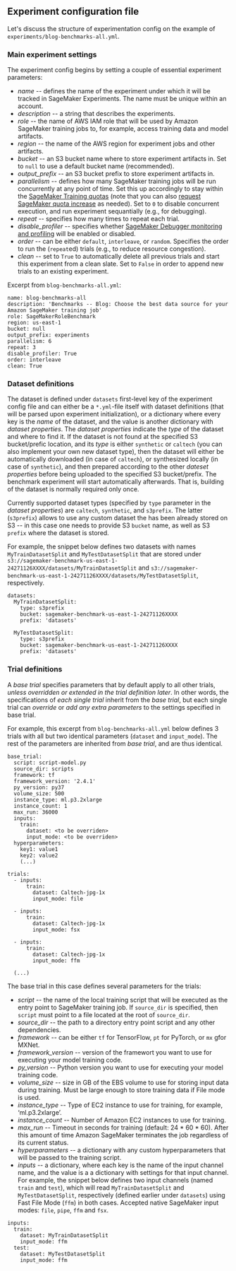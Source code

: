 ## Experiment configuration file
Let's discuss the structure of experimentation config on the example of `experiments/blog-benchmarks-all.yml`.


### Main experiment settings
The experiment config begins by setting a couple of essential experiment parameters:

- *name* -- defines the name of the experiment under which it will be tracked in SageMaker Experiments. The name must be unique within an account.
- *description* -- a string that describes the experiments.
- *role* -- the name of AWS IAM role that will be used by Amazon SageMaker training jobs to, for example, access training data and model artifacts.
- *region* -- the name of the AWS region for experiment jobs and other artifacts.
- *bucket* -- an S3 bucket name where to store experiment artifacts in. Set to `null` to use a default bucket name (recommended).
- *output_prefix* -- an S3 bucket prefix to store experiment artifacts in.
- *parallelism* -- defines how many SageMaker training jobs will be run concurrently at any point of time. Set this up accordingly to stay within the [SageMaker Training quotas](https://docs.aws.amazon.com/general/latest/gr/sagemaker.html) (note that you can also [request SageMaker quota increase](https://docs.aws.amazon.com/servicequotas/latest/userguide/request-quota-increase.html) as needed). Set to `0` to disable concurrent execution, and run experiment sequantially (e.g., for debugging).
- *repeat* -- specifies how many times to repeat each trial.
- *disable_profiler* -- specifies whether [SageMaker Debugger monitoring and profiling](https://docs.aws.amazon.com/sagemaker/latest/dg/train-debugger.html) will be enabled or disabled.
- *order* -- can be either `default`, `interleave`, or `random`. Specifies the order to run the (`repeat`ed) trials (e.g., to reduce resource congestion).
- *clean* -- set to `True` to automatically delete all previous trials and start this experiment from a clean slate. Set to `False` in order to append new trials to an existing experiment.

Excerpt from `blog-benchmarks-all.yml`:
```
name: blog-benchmarks-all
description: 'Benchmarks -- Blog: Choose the best data source for your Amazon SageMaker training job'
role: SageMakerRoleBenchmark
region: us-east-1
bucket: null
output_prefix: experiments
parallelism: 6
repeat: 3
disable_profiler: True
order: interleave
clean: True
```

### Dataset definitions
The dataset is defined under `datasets` first-level key of the experiment config file and can either be a `*.yml`-file itself with dataset definitions (that will be parsed upon experiment initialization), or a dictionary where every key is the *name* of the dataset, and the value is another dictionary with *dataset properties*. The *dataset properties* indicate the *type* of the dataset and where to find it. If the dataset is not found at the specified S3 bucket/prefic location, and its *type* is either `synthetic` or `caltech` (you can also implement your own new dataset type), then the dataset will either be automatically downloaded (in case of `caltech`), or synthesized locally (in case of `synthetic`), and then prepared according to the other *dateset properties* before being uploaded to the specified S3 bucket/prefix. The benchmark experiment will start automatically afterwards. That is, building of the dataset is normally required only once.

Currently supported dataset types (specified by `type` parameter in the *dataset properties*) are `caltech`, `synthetic`, and `s3prefix`. The latter (`s3prefix`) allows to use any custom dataset the has been already stored on S3 -- in this case one needs to provide S3 `bucket` name, as well as S3 `prefix` where the dataset is stored.

For example, the snippet below defines two datasets with names `MyTrainDatasetSplit` and `MyTestDatasetSplit` that are stored under `s3://sagemaker-benchmark-us-east-1-24271126XXXX/datasets/MyTrainDatasetSplit` and `s3://sagemaker-benchmark-us-east-1-24271126XXXX/datasets/MyTestDatasetSplit`, respectively.

```
datasets:
  MyTrainDatasetSplit:
    type: s3prefix
    bucket: sagemaker-benchmark-us-east-1-24271126XXXX
    prefix: 'datasets'

  MyTestDatasetSplit:
    type: s3prefix
    bucket: sagemaker-benchmark-us-east-1-24271126XXXX
    prefix: 'datasets'
```

### Trial definitions
A *base trial* specifies parameters that by default apply to all other trials, *unless overridden or extended in the trial definition later*. In other words, the specifications of *each single trial* inherit from the *base trial*, but each single trial can *override* or *add any extra parameters* to the settings specified in base trial.

For example, this excerpt from `blog-benchmarks-all.yml` below defines 3 trials with all but two identical parameters (`dataset` and `input_mode`). The rest of the parameters are inherited from *base trial*, and are thus identical.

```
base_trial:
  script: script-model.py
  source_dir: scripts
  framework: tf
  framework_version: '2.4.1'
  py_version: py37
  volume_size: 500
  instance_type: ml.p3.2xlarge
  instance_count: 1
  max_run: 36000
  inputs:
    train:
      dataset: <to be overriden>
      input_mode: <to be overriden>
  hyperparameters:
    key1: value1
    key2: value2
    (...)

trials:
  - inputs:
      train:
        dataset: Caltech-jpg-1x
        input_mode: file
    
  - inputs:
      train:
        dataset: Caltech-jpg-1x
        input_mode: fsx
    
  - inputs:
      train:
        dataset: Caltech-jpg-1x
        input_mode: ffm

  (...)
```

The base trial in this case defines several parameters for the trials:

- *script* -- the name of the local training script that will be executed as the entry point to SageMaker training job. If `source_dir` is specified, then `script` must point to a file located at the root of `source_dir`.
- *source_dir* -- the path to a directory entry point script and any other dependencies.
- *framework* -- can be either `tf` for TensorFlow, `pt` for PyTorch, or `mx` gfor MXNet.
- *framework_version* -- version of the framewort you want to use for executing your model training code.
- *py_version* -- Python version you want to use for executing your model training code.
- *volume_size* -- size in GB of the EBS volume to use for storing input data during training. Must be large enough to store training data if File mode is used.
- *instance_type* -- Type of EC2 instance to use for training, for example, ‘ml.p3.2xlarge’.
- *instance_count* -- Number of Amazon EC2 instances to use for training.
- *max_run* -- Timeout in seconds for training (default: 24 * 60 * 60). After this amount of time Amazon SageMaker terminates the job regardless of its current status.
- *hyperparameters* -- a dictionary with any custom hyperparameters that will be passed to the training script.
- *inputs* -- a dictionary, where each key is the name of the input channel name, and the value is a a dictionary with settings for that input channel. For example, the snippet below defines two input channels (named `train` and `test`), which will read `MyTrainDatasetSplit` and `MyTestDatasetSplit`, respectively (defined earlier under `datasets`) using Fast File Mode (`ffm`) in both cases. Accepted native SageMaker input modes: `file`, `pipe`, `ffm` and `fsx`.
```
inputs:
  train:
    dataset: MyTrainDatasetSplit
    input_mode: ffm
  test:
    dataset: MyTestDatasetSplit
    input_mode: ffm
```
